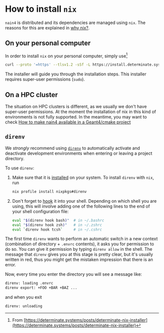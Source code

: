 # How to install `nix`

`nain4` is distributed and its dependencies are managed using
`nix`. The reasons for this are explained in [why nix?](../explanation/why-nix.md).

## On your personal computer

In order to install `nix` on your personal computer, simply use[^1]

```bash
curl --proto '=https' --tlsv1.2 -sSf -L https://install.determinate.systems/nix | sh -s -- install
```

The installer will guide you through the installation steps. This
installer requires super-user permissions (`sudo`).

[^1]: From [https://determinate.systems/posts/determinate-nix-installer](https://determinate.systems/posts/determinate-nix-installer)


## On a HPC cluster

The situation on HPC clusters is different, as we usually we don't
have super-user permissions. At the moment the installation of nix in
this kind of environments is not fully supported. In the meantime, you
may want to check [How to make nain4 available in a Geant4/cmake
project](./enable-nain4-in-cmake.md)


## `direnv`

We *strongly* recommend using [`direnv`](https://direnv.net/) to automatically
activate and deactivate development environments when entering or
leaving a project directory.

To use `direnv`:

1. Make sure that it is [installed](https://direnv.net/docs/installation.html) on your system.
   To install `direnv` with `nix`, run

   ```bash
   nix profile install nixpkgs#direnv
   ```

2. Don't forget to [hook](https://direnv.net/docs/hook.html) it into your shell.
   Depending on which shell you are using, this will involve adding
   one of the following lines to the end of your shell configuration
   file:

   ```bash
   eval "$(direnv hook bash)"  # in ~/.bashrc
   eval "$(direnv hook zsh)"   # in ~/.zshrc
   eval `direnv hook tcsh`     # in ~/.cshrc
   ```

The first time `direnv` wants to perform an automatic switch in a new context
(combination of directory + `.envrc` contents), it asks you for permission to do
so. You can give it permission by typing `direnv allow` in the shell. The
message that `direnv` gives you at this stage is pretty clear, but it's usually
written in red, thus you might get the mistaken impression that there is an
error.

Now, every time you enter the directory you will see a message like:
```bash
direnv: loading .envrc
direnv export: +FOO +BAR +BAZ ...
```

and when you exit
```bash
direnv: unloading
```
